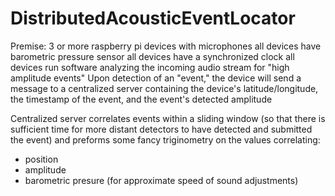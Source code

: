 # DistributedAcousticEventLocator

Premise:
3 or more raspberry pi devices with microphones
all devices have barometric pressure sensor
all devices have a synchronized clock
all devices run software analyzing the incoming audio stream for "high amplitude events"
Upon detection of an "event," the device will send a message to a centralized server containing the device's latitude/longitude, the timestamp of the event, and the event's detected amplitude

Centralized server correlates events within a sliding window (so that there is sufficient time for more distant detectors to have detected and submitted the event) and preforms some fancy triginometry on the values correlating:
* position
* amplitude
* barometric presure (for approximate speed of sound adjustments)
